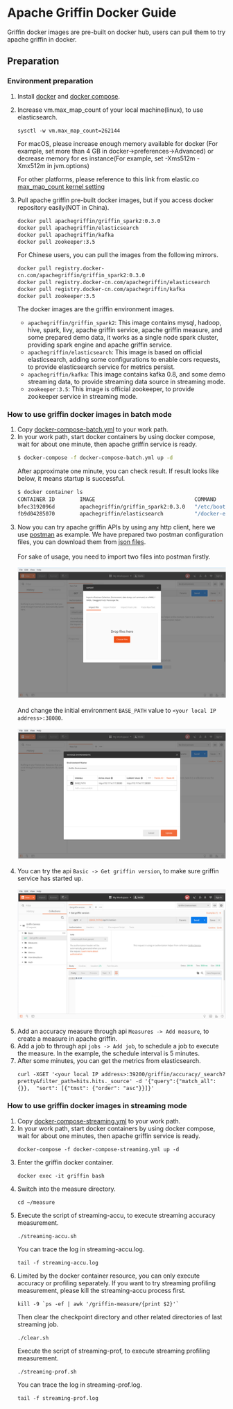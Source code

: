 <!--
Licensed to the Apache Software Foundation (ASF) under one
or more contributor license agreements.  See the NOTICE file
distributed with this work for additional information
regarding copyright ownership.  The ASF licenses this file
to you under the Apache License, Version 2.0 (the
"License"); you may not use this file except in compliance
with the License.  You may obtain a copy of the License at

  http://www.apache.org/licenses/LICENSE-2.0

Unless required by applicable law or agreed to in writing,
software distributed under the License is distributed on an
"AS IS" BASIS, WITHOUT WARRANTIES OR CONDITIONS OF ANY
KIND, either express or implied.  See the License for the
specific language governing permissions and limitations
under the License.
-->

# Apache Griffin Docker Guide
Griffin docker images are pre-built on docker hub, users can pull them to try apache griffin in docker.

## Preparation

### Environment preparation
1. Install [docker](https://docs.docker.com/engine/installation/) and [docker compose](https://docs.docker.com/compose/install/).
2. Increase vm.max_map_count of your local machine(linux), to use elasticsearch.
    ```
    sysctl -w vm.max_map_count=262144
    ```
    For macOS, please increase enough memory available for docker (For example, set more than 4 GB in docker->preferences->Advanced) or decrease memory for es instance(For example, set -Xms512m -Xmx512m in jvm.options)

    For other platforms, please reference to this link from elastic.co
    [max_map_count kernel setting](https://www.elastic.co/guide/en/elasticsearch/reference/current/docker.html)
    
3. Pull apache griffin pre-built docker images, but if you access docker repository easily(NOT in China).
    ```
    docker pull apachegriffin/griffin_spark2:0.3.0
    docker pull apachegriffin/elasticsearch
    docker pull apachegriffin/kafka
    docker pull zookeeper:3.5
    ```
   For Chinese users, you can pull the images from the following mirrors.
    ```
    docker pull registry.docker-cn.com/apachegriffin/griffin_spark2:0.3.0
    docker pull registry.docker-cn.com/apachegriffin/elasticsearch
    docker pull registry.docker-cn.com/apachegriffin/kafka
    docker pull zookeeper:3.5
    ```
   The docker images are the griffin environment images.
    - `apachegriffin/griffin_spark2`: This image contains mysql, hadoop, hive, spark, livy, apache griffin service, apache griffin measure, and some prepared demo data, it works as a single node spark cluster, providing spark engine and apache griffin service.
    - `apachegriffin/elasticsearch`: This image is based on official elasticsearch, adding some configurations to enable cors requests, to provide elasticsearch service for metrics persist.
    - `apachegriffin/kafka`: This image contains kafka 0.8, and some demo streaming data, to provide streaming data source in streaming mode.
    - `zookeeper:3.5`: This image is official zookeeper, to provide zookeeper service in streaming mode.

### How to use griffin docker images in batch mode
1. Copy [docker-compose-batch.yml](compose/docker-compose-batch.yml) to your work path.
2. In your work path, start docker containers by using docker compose, wait for about one minute, then apache griffin service is ready.
    ```bash
    $ docker-compose -f docker-compose-batch.yml up -d
    ```
    After approximate one minute, you can check result. If result looks like below, it means startup is successful.
    ```bash
    $ docker container ls
    CONTAINER ID        IMAGE                                COMMAND                  CREATED             STATUS              PORTS                                                                                                                                                                                                                                                                                                                                                    NAMES
    bfec3192096d        apachegriffin/griffin_spark2:0.3.0   "/etc/bootstrap-al..."   5 hours ago         Up 5 hours          6066/tcp, 8030-8033/tcp, 8040/tcp, 9000/tcp, 10020/tcp, 19888/tcp, 27017/tcp, 49707/tcp, 50010/tcp, 50020/tcp, 50070/tcp, 50075/tcp, 50090/tcp, 0.0.0.0:32122->2122/tcp, 0.0.0.0:33306->3306/tcp, 0.0.0.0:35432->5432/tcp, 0.0.0.0:38042->8042/tcp, 0.0.0.0:38080->8080/tcp, 0.0.0.0:38088->8088/tcp, 0.0.0.0:38998->8998/tcp, 0.0.0.0:39083->9083/tcp   griffin
    fb9d04285070        apachegriffin/elasticsearch          "/docker-entrypoin..."   5 hours ago         Up 5 hours          0.0.0.0:39200->9200/tcp, 0.0.0.0:39300->9300/tcp                                                                                                                                                                                                                                                                                                         es
    ```
3. Now you can try apache griffin APIs by using any http client, here we use [postman](https://github.com/postmanlabs/postman-app-support) as example.
We have prepared two postman configuration files, you can download them from [json files](../service/postman).<br><br>For sake of usage, you need to import two files into postman firstly.<br><br>
![import ](../img/devguide/import_postman_conf.png)<br><br>
And change the initial environment `BASE_PATH` value to `<your local IP address>:38080`.<br><br>
![update env](../img/devguide/revise_postman_env.png)<br><br>
4. You can try the api `Basic -> Get griffin version`, to make sure griffin service has started up.<br><br>
![update env](../img/devguide/call_postman.png)<br><br>
5. Add an accuracy measure through api `Measures -> Add measure`, to create a measure in apache griffin.
6. Add a job to through api `jobs -> Add job`, to schedule a job to execute the measure. In the example, the schedule interval is 5 minutes.
7. After some minutes, you can get the metrics from elasticsearch.
    ```
    curl -XGET '<your local IP address>:39200/griffin/accuracy/_search?pretty&filter_path=hits.hits._source' -d '{"query":{"match_all":{}},  "sort": [{"tmst": {"order": "asc"}}]}'
    ```

### How to use griffin docker images in streaming mode
1. Copy [docker-compose-streaming.yml](compose/docker-compose-streaming.yml) to your work path.
2. In your work path, start docker containers by using docker compose, wait for about one minutes, then apache griffin service is ready.
    ```
    docker-compose -f docker-compose-streaming.yml up -d
    ```
3. Enter the griffin docker container.
    ```
    docker exec -it griffin bash
    ```
4. Switch into the measure directory.
    ```
    cd ~/measure
    ```
5. Execute the script of streaming-accu, to execute streaming accuracy measurement.
    ```
    ./streaming-accu.sh
    ```
   You can trace the log in streaming-accu.log.
    ```
    tail -f streaming-accu.log
    ```
6. Limited by the docker container resource, you can only execute accuracy or profiling separately.
   If you want to try streaming profiling measurement, please kill the streaming-accu process first.
    ```
    kill -9 `ps -ef | awk '/griffin-measure/{print $2}'`
    ```
   Then clear the checkpoint directory and other related directories of last streaming job.
    ```
    ./clear.sh
    ```
   Execute the script of streaming-prof, to execute streaming profiling measurement.
    ```
    ./streaming-prof.sh
    ```
   You can trace the log in streaming-prof.log.
    ```
    tail -f streaming-prof.log
    ```
